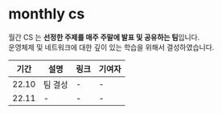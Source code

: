 # monthly cs

월간 CS 는 **선정한 주제를 매주 주말에 발표 및 공유하는 팀**입니다. <br>
운영체제 및 네트워크에 대한 깊이 있는 학습을 위해서 결성하였습니다.

| 기간 | 설명 | 링크 | 기여자 |
| ---- | ---- | ---- | ----- |
| 22.10 | 팀 결성 | - | - |
| 22.11 | - | - | -|